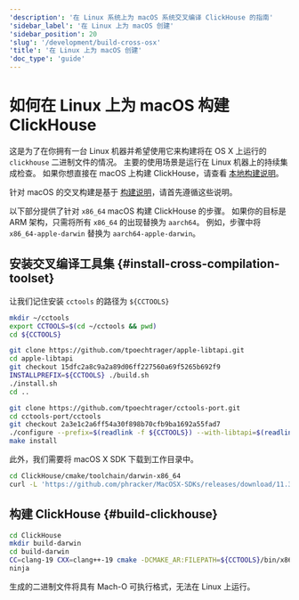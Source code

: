 ```yaml
---
'description': '在 Linux 系统上为 macOS 系统交叉编译 ClickHouse 的指南'
'sidebar_label': '在 Linux 上为 macOS 创建'
'sidebar_position': 20
'slug': '/development/build-cross-osx'
'title': '在 Linux 上为 macOS 创建'
'doc_type': 'guide'
---
```



# 如何在 Linux 上为 macOS 构建 ClickHouse

这是为了在你拥有一台 Linux 机器并希望使用它来构建将在 OS X 上运行的 `clickhouse` 二进制文件的情况。
主要的使用场景是运行在 Linux 机器上的持续集成检查。
如果你想直接在 macOS 上构建 ClickHouse，请查看 [本地构建说明](../development/build-osx.md)。

针对 macOS 的交叉构建是基于 [构建说明](../development/build.md)，请首先遵循这些说明。

以下部分提供了针对 `x86_64` macOS 构建 ClickHouse 的步骤。
如果你的目标是 ARM 架构，只需将所有 `x86_64` 的出现替换为 `aarch64`。
例如，步骤中将 `x86_64-apple-darwin` 替换为 `aarch64-apple-darwin`。

## 安装交叉编译工具集 {#install-cross-compilation-toolset}

让我们记住安装 `cctools` 的路径为 `${CCTOOLS}`

```bash
mkdir ~/cctools
export CCTOOLS=$(cd ~/cctools && pwd)
cd ${CCTOOLS}

git clone https://github.com/tpoechtrager/apple-libtapi.git
cd apple-libtapi
git checkout 15dfc2a8c9a2a89d06ff227560a69f5265b692f9
INSTALLPREFIX=${CCTOOLS} ./build.sh
./install.sh
cd ..

git clone https://github.com/tpoechtrager/cctools-port.git
cd cctools-port/cctools
git checkout 2a3e1c2a6ff54a30f898b70cfb9ba1692a55fad7
./configure --prefix=$(readlink -f ${CCTOOLS}) --with-libtapi=$(readlink -f ${CCTOOLS}) --target=x86_64-apple-darwin
make install
```

此外，我们需要将 macOS X SDK 下载到工作目录中。

```bash
cd ClickHouse/cmake/toolchain/darwin-x86_64
curl -L 'https://github.com/phracker/MacOSX-SDKs/releases/download/11.3/MacOSX11.0.sdk.tar.xz' | tar xJ --strip-components=1
```

## 构建 ClickHouse {#build-clickhouse}

```bash
cd ClickHouse
mkdir build-darwin
cd build-darwin
CC=clang-19 CXX=clang++-19 cmake -DCMAKE_AR:FILEPATH=${CCTOOLS}/bin/x86_64-apple-darwin-ar -DCMAKE_INSTALL_NAME_TOOL=${CCTOOLS}/bin/x86_64-apple-darwin-install_name_tool -DCMAKE_RANLIB:FILEPATH=${CCTOOLS}/bin/x86_64-apple-darwin-ranlib -DLINKER_NAME=${CCTOOLS}/bin/x86_64-apple-darwin-ld -DCMAKE_TOOLCHAIN_FILE=cmake/darwin/toolchain-x86_64.cmake ..
ninja
```

生成的二进制文件将具有 Mach-O 可执行格式，无法在 Linux 上运行。
